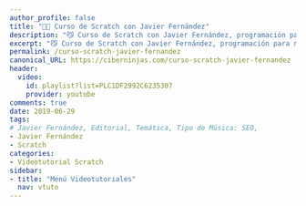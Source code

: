 ```yaml
---
author_profile: false
title: "👨‍🏫 Curso de Scratch con Javier Fernández"
description: "😼 Curso de Scratch con Javier Fernández, programación para niñas / niños."
excerpt: "😼 Curso de Scratch con Javier Fernández, programación para niñas / niños."
permalink: /curso-scratch-javier-fernandez
canonical_URL: https://ciberninjas.com/curso-scratch-javier-fernandez
header:
  video:
    id: playlist?list=PLC1DF2992C6235307
    provider: youtube
comments: true
date: 2019-06-29
tags:
# Javier Fernández, Editorial, Temática, Tipo de Música: SEO, 
- Javier Fernández
- Scratch
categories:
- Videotutorial Scratch
sidebar:
- title: "Menú Videotutoriales"
  nav: vtuto
---
```


